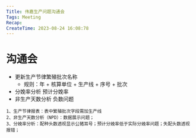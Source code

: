 ```yaml
---
Title: 伟嘉生产问题沟通会
Tags: Meeting
Recap: 
CreateTime: 2023-08-24 16:08:78
---
```

# 沟通会

- 更新生产节律繁殖批次名称
	- 规则：年 + 核算单位 + 生产线 + 序号 + 批次
- 分娩率分析 预计分娩率
- 非生产天数分析 负数问题

```
1、生产节律报表：表中繁殖批次字段需加生产线
2、非生产天数分析（NPD）：数据展示问题；
3、分娩率分析：配种头数透视显示公猪耳号；预计分娩率低于实际分娩率问题；失配头数透视报错；
```
